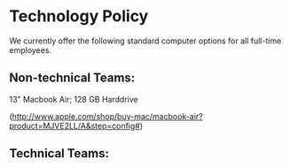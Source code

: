 # Technology Policy

We currently offer the following standard computer options for all full-time employees. 

## Non-technical Teams: 

13" Macbook Air; 128 GB Harddrive 

(http://www.apple.com/shop/buy-mac/macbook-air?product=MJVE2LL/A&step=config#)

## Technical Teams: 

